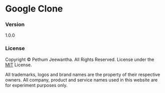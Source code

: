 # Google Clone

### Version
1.0.0
### License
Copyright &copy; Pethum Jeewantha. All Rights Reserved.
License under the [MIT](LICENSE.txt) License.

All trademarks, logos and brand names are the property of their respective owners. All company, product and service names used in this website are for experiment purposes only. 
